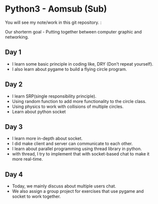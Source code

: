 # Python3 - Aomsub (Sub)
You will see my note/work in this git repository. :

Our shorterm goal - Putting together between computer graphic and networking.

## Day 1
- I learn some basic principle in coding like, DRY (Don't repeat yourself).
- I also learn about pygame to build a flying circle program.

## Day 2
- I learn SRP(single responsibility principle).
- Using random function to add more functionality to the circle class.
- Using physics to work with collisions of multiple circles.
- Learn about python socket

## Day 3
- I learn more in-depth about socket.
- I did make client and server can communicate to each other.
- I learn about parallel programming using thread library in python.
- with thread, I try to implement that with socket-based chat to make it more real-time.

## Day 4
- Today, we mainly discuss about multiple users chat.
- We also assign a group project for exercises that use pygame and socket to work together.
